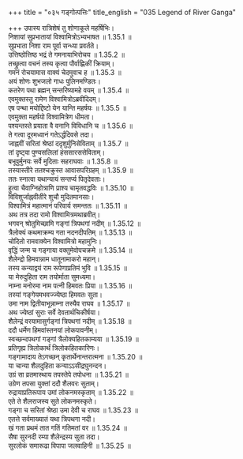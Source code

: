 +++
title = "०३५ गङ्गोत्पत्तिः"
title_english = "035 Legend of River Ganga"

+++
उपास्य रात्रिशेषं तु शोणाकूले महर्षिभिः।  
निशायां सुप्रभातायां विश्वामित्रोऽभ्यभाषत ॥ 1.35.1 ॥   
सुप्रभाता निशा राम पूर्वा सन्ध्या प्रवर्तते।  
उत्तिष्ठोत्तिष्ठ भद्रं ते गमनायाभिरोचय ॥ 1.35.2 ॥   
तच्छ्रुत्वा वचनं तस्य कृत्वा पौर्वाह्णिकीं क्रियाम्।  
गमनं रोचयामास वाक्यं चेदमुवाच ह ॥ 1.35.3 ॥   
अयं शोणः शुभजलो गाधः पुलिनमण्डितः।  
कतरेण पथा ब्रह्मन् सन्तरिष्यामहे वयम् ॥ 1.35.4 ॥   
एवमुक्तस्तु रामेण विश्वामित्रोऽब्रवीदिदम्।  
एष पन्था मयोद्दिष्टो येन यान्ति महर्षयः ॥ 1.35.5 ॥   
एवमुक्ता महर्षयो विश्वामित्रेण धीमता।  
पश्यन्तस्ते प्रयाता वै वनानि विविधानि च ॥ 1.35.6 ॥   
ते गत्वा दूरमध्वानं गतेऽर्द्धदिवसे तदा।  
जाह्नवीं सरितां श्रेष्ठां ददृशुर्मुनिसेविताम् ॥ 1.35.7 ॥   
तां दृष्ट्वा पुण्यसलिलां हंससारससेविताम्।  
बभूवुर्मुनयः सर्वे मुदिताः सहराघवाः ॥ 1.35.8 ॥   
तस्यास्तीरे ततश्चक्रुस्त आवासपरिग्रहम् ॥ 1.35.9 ॥   
ततः स्नात्वा यथान्यायं सन्तर्प्य पितृदेवताः।  
हुत्वा चैवाग्निहोत्राणि प्राश्य चामृतवद्धविः ॥ 1.35.10 ॥   
विविशुर्जाह्नवीतीरे शुचौ मुदितमानसाः।  
विश्वामित्रं महात्मानं परिवार्य समन्ततः ॥ 1.35.11 ॥   
अथ तत्र तदा रामो विश्वामित्रमथाब्रवीत्।  
भगवन् श्रोतुमिच्छामि गङ्गां त्रिपथगां नदीम् ॥ 1.35.12 ॥   
त्रैलोक्यं कथमाक्रम्य गता नदनदीपतिम् ॥ 1.35.13 ॥   
चोदितो रामवाक्येन विश्वामित्रो महामुनिः।  
वृद्धिं जन्म च गङ्गाया वक्तुमेवोपचक्रमे ॥ 1.35.14 ॥   
शैलेन्द्रो हिमवान्नाम धातूनामाकरो महान्।  
तस्य कन्याद्वयं राम रूपेणाप्रतिमं भुवि ॥ 1.35.15 ॥   
या मेरुदुहिता राम तयोर्माता सुमध्यमा।  
नाम्ना मनोरमा नाम पत्नी हिमवतः प्रिया ॥ 1.35.16 ॥   
तस्यां गङ्गेयमभवज्ज्येष्ठा हिमवतः सुता।  
उमा नाम द्वितीयाभून्नाम्ना तस्यैव राघव ॥ 1.35.17 ॥   
अथ ज्येष्ठां सुराः सर्वे देवतार्थचिकीर्षया।  
शैलेन्द्रं वरयामासुर्गङ्गां त्रिपथगां नदीम् ॥ 1.35.18 ॥   
ददौ धर्मेण हिमवांस्तनयां लोकपावनीम्।  
स्वच्छन्दपथगां गङ्गां त्रैलोक्यहितकाम्यया ॥ 1.35.19 ॥   
प्रतिगृह्य त्रिलोकार्थं त्रिलोकहितकारिणः।  
गङ्गामादाय तेऽगच्छन् कृतार्थेनान्तरात्मना ॥ 1.35.20 ॥   
या चान्या शैलदुहिता कन्याऽऽसीद्रघुनन्दन।  
उग्रं सा व्रतमास्थाय तपस्तेपे तपोधना ॥ 1.35.21 ॥   
उग्रेण तपसा युक्तां ददौ शैलवरः सुताम्।  
रुद्रायाप्रतिरूपाय उमां लोकनमस्कृताम् ॥ 1.35.22 ॥   
एते ते शैलराजस्य सुते लोकनमस्कृते।  
गङ्गा च सरितां श्रेष्ठा उमा देवी च राघव ॥ 1.35.23 ॥   
एतत्ते सर्वमाख्यातं यथा त्रिपथगा नदी।  
खं गता प्रथमं तात गतिं गतिमतां वर ॥ 1.35.24 ॥   
सैषा सुरनदी रम्या शैलेन्द्रस्य सुता तदा।  
सुरलोकं समारूढा विपापा जलवाहिनी ॥ 1.35.25 ॥   

